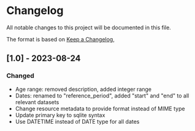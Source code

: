 # Changelog

All notable changes to this project will be documented in this file.

The format is based on [Keep a Changelog](https://keepachangelog.com/en/1.0.0/),

## [1.0] - 2023-08-24

### Changed 

- Age range: removed description, added integer range
- Dates: renamed to "reference_period", added "start" and
  "end" to all relevant datasets
- Change resource metadata to provide format instead of MIME type
- Update primary key to sqlite syntax
- Use DATETIME instead of DATE type for all dates
